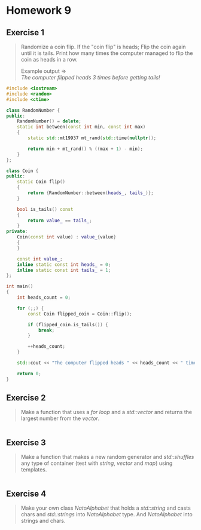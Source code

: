 # Homework 9

## Exercise 1

> Randomize a coin flip. If the "coin flip" is heads; Flip the coin again until it is tails. Print how many times the computer managed to flip the coin as heads in a row.
>
> Example output =>  
> *The computer flipped heads 3 times before getting tails!*

```cpp
#include <iostream>
#include <random>
#include <ctime>

class RandomNumber {
public:
    RandomNumber() = delete;
    static int between(const int min, const int max)
    {
        static std::mt19937 mt_rand(std::time(nullptr));

        return min + mt_rand() % ((max + 1) - min);
    }
};

class Coin {
public:
    static Coin flip()
    {
        return {RandomNumber::between(heads_, tails_)};
    }

    bool is_tails() const
    {
        return value_ == tails_;
    }
private:
    Coin(const int value) : value_{value}
    {
    }

    const int value_;
    inline static const int heads_ = 0;
    inline static const int tails_ = 1;
};

int main()
{
    int heads_count = 0;

    for (;;) {
        const Coin flipped_coin = Coin::flip();

        if (flipped_coin.is_tails()) {
            break;
        }

        ++heads_count;
    }

    std::cout << "The computer flipped heads " << heads_count << " times before getting tails!\n";

    return 0;
}
```

## Exercise 2

> Make a function that uses a *for loop* and a *std::vector<int>* and returns the largest number from the *vector*.

```cpp
```

## Exercise 3

> Make a function that makes a new random generator and *std::shuffles* any type of container (test with *string*, *vector* and *map*) using templates.

```cpp
```

## Exercise 4

> Make your own class *NatoAlphabet* that holds a *std::string* and casts chars and *std::strings* into *NatoAlphabet* type. And *NatoAlphabet* into strings and chars.

```cpp
```